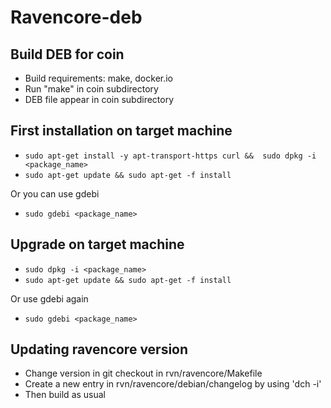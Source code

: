 Ravencore-deb
===========

Build DEB for coin
------------------
* Build requirements: make, docker.io
* Run "make" in coin subdirectory
* DEB file appear in coin subdirectory

First installation on target machine
------------------------------------
* ```sudo apt-get install -y apt-transport-https curl &&  sudo dpkg -i <package_name>```
* ```sudo apt-get update && sudo apt-get -f install```

Or you can use gdebi

* ```sudo gdebi <package_name>```

Upgrade on target machine
-------------------------
* ```sudo dpkg -i <package_name>```
* ```sudo apt-get update && sudo apt-get -f install```

Or use gdebi again

* ```sudo gdebi <package_name>```

Updating ravencore version
---------------------------------
* Change version in git checkout in rvn/ravencore/Makefile
* Create a new entry in rvn/ravencore/debian/changelog by using 'dch -i'
* Then build as usual
